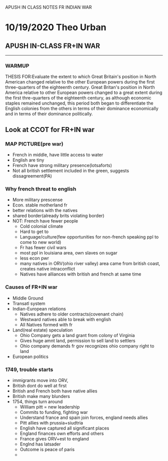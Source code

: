 APUSH IN CLASS NOTES FR INDIAN WAR

# 10/19/2020 Theo Urban
## APUSH IN-CLASS FR+IN WAR
***
### WARMUP
THESIS FOR:Evaluate the extent to which Great Britain's position in North American changed relative to the other European powers during the first three-quarters of the eighteenth century. 
Great Britan's position in North America relative to other European powers changed to a great extent during the first thre-quarters of the eighteenth century, as although economic staples remained unchanged, this period both began to differentiate the English colonies from the others in terms of their dominance economically and in terms of their dominance politically.

## Look at CCOT for FR+IN war
### MAP PICTURE(pre war)
 - French in middle, have little access to water
 - English are tiny
 - French have strong military presence(lotsaforts)
 - Not all british settlement included in the green, suggests dissagreement(PA)

### Why french threat to english
 - More military prescense
 - Econ. stable motherland fr
 - better relations with the natives
 - shared border(already brits violating border)
 - NOT: French have fewer people
	 - Cold colonial climate
	 - Hard to get to
	 - Language/culture(few opportunities for non-french speaking ppl to come to new world)
	 - Fr has fewer civil wars
	 - most ppl in louisiana area, own slaves on sugar
	 - less econ pwr
	 - many natives in ORV(ohio river valley) area came from british coast, creates native intraconflict
	 - Natives have alliances with british and french at same time

### Causes of FR+IN war
 - Middle Ground
 - Transatl system
 - Indian-European relations
	 - Natives adhere to older contracts(covenant chain)
	 - Westward natives able to break with english
	 - All Natives formed with fr
 - Land(real estate) speculation
	 - Ohio Company gets a land grant from colony of Virginia
	 - Gives huge amnt land, permission to sell land to settlers
	 - Ohio company demands fr gov recognizes ohio company right to land
 - European politics

### 1749, trouble starts
 - immigrants move into ORV, 
 - British dont do well at first
 - British and French both have native allies
 - British make many blunders
 - 1754, things turn around
	 - William pitt = new leadership
	 - Commits to funding, fighting war
	 - Understand france and spain join forces, england needs allies
	 - Pitt allies with prussia+siudtria
	 - English have captured all significant places
	 - England finances own efforts and others
	 - France gives ORV+est to england
	 - Englnd has latsader
	 - Outcome is peace of paris
	 - 